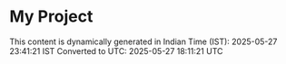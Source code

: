 # My Project

This content is dynamically generated in Indian Time (IST): 2025-05-27 23:41:21 IST
Converted to UTC: 2025-05-27 18:11:21 UTC
